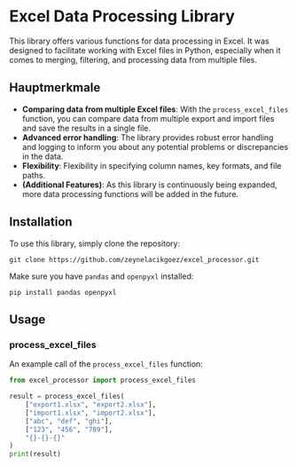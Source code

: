 
# Excel Data Processing Library

This library offers various functions for data processing in Excel. It was designed to facilitate working with Excel files in Python, especially when it comes to merging, filtering, and processing data from multiple files.

## Hauptmerkmale

- **Comparing data from multiple Excel files**: With the `process_excel_files` function, you can compare data from multiple export and import files and save the results in a single file.
- **Advanced error handling**: The library provides robust error handling and logging to inform you about any potential problems or discrepancies in the data.
- **Flexibility**: Flexibility in specifying column names, key formats, and file paths.
- **(Additional Features)**: As this library is continuously being expanded, more data processing functions will be added in the future.

## Installation

To use this library, simply clone the repository:

```
git clone https://github.com/zeynelacikgoez/excel_processor.git
```

Make sure you have `pandas` and `openpyxl` installed:


```
pip install pandas openpyxl
```

## Usage

### process_excel_files

An example call of the `process_excel_files` function:

```python
from excel_processor import process_excel_files

result = process_excel_files(
    ["export1.xlsx", "export2.xlsx"],
    ["import1.xlsx", "import2.xlsx"],
    ["abc", "def", "ghi"],
    ["123", "456", "789"],
    "{}-{}-{}"
)
print(result)
```
